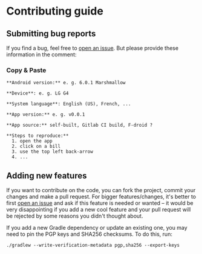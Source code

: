 # Contributing guide

## Submitting bug reports

If you find a bug, feel free to [open an issue](https://gitlab.com/eneiluj/moneybuster/issues). But please provide these information in the comment:

### Copy & Paste
    **Android version:** e. g. 6.0.1 Marshmallow
    
    **Device**: e. g. LG G4
    
    **System language**: English (US), French, ...
    
    **App version:** e. g. v0.0.1
    
    **App source:** self-built, Gitlab CI build, F-droid ?

    **Steps to reproduce:**
      1. open the app
      2. click on a bill
      3. use the top left back-arrow
      4. ...

## Adding new features

If you want to contribute on the code, you can fork the project, commit your changes and make a pull request.
For bigger features/changes, it's better to first [open an issue](https://gitlab.com/eneiluj/moneybuster/issues) and ask if this feature is needed or wanted
– it would be very disappointing if you add a new cool feature and your pull request will be rejected by some reasons you didn't thought about.

If you add a new Gradle dependency or update an existing one, you may need to pin the PGP keys and SHA256 checksums.
To do this, run:

`./gradlew --write-verification-metadata pgp,sha256 --export-keys`
